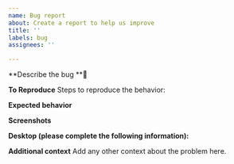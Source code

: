 ```yaml
---
name: Bug report
about: Create a report to help us improve
title: ''
labels: bug
assignees: ''

---
```


**Describe the bug **🐞



**To Reproduce**
Steps to reproduce the behavior:
<!-- 1. Go to '...'
1. Click on '....'
2. Scroll down to '....'
3. See error
   -->

**Expected behavior**
  <!-- Description of what you expected to happen. -->

**Screenshots**
<!-- If applicable, add screenshots to help explain your problem. -->

**Desktop (please complete the following information):**


**Additional context**
Add any other context about the problem here.